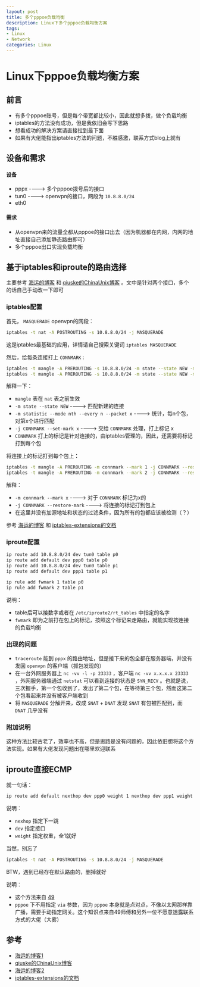 ```yaml
---
layout: post
title: 多个pppoe负载均衡
description: Linux下多个pppoe负载均衡方案
tags:
- Linux
- Network
categories: Linux
---
```


# Linux下pppoe负载均衡方案


## 前言

- 有多个pppoe账号，但是每个带宽都比较小，因此就想多拨，做个负载均衡
- iptables的方法没有成功，但是我依旧会写下思路
- 想看成功的解决方案请直接拉到最下面
- 如果有大佬能指出iptables方法的问题，不胜感激，联系方式blog上就有

## 设备和需求

#### 设备

- pppx      ---->   多个pppoe拨号后的接口
- tun0      ---->   openvpn的接口，网段为 `10.8.8.0/24`
- eth0

#### 需求

- 从openvpn来的流量全都从pppoe的接口出去（因为机器都在内网，内网的地址直接自己添加静态路由即可）
- 多个pppoe出口实现负载均衡

## 基于iptables和iproute的路由选择

主要参考 [海运的博客](https://www.haiyun.me/archives/iptables-nth-mark-route-load.html) 和 [qiuske的ChinaUnix博客](http://blog.chinaunix.net/uid-13423994-id-3212414.html) 。文中是针对两个接口，多个的话自己手动改一下即可

### iptables配置

首先， `MASQUERADE` openvpn的网段：

```bash
iptables -t nat -A POSTROUTING -s 10.8.8.0/24 -j MASQUERADE
```

这是iptables最基础的应用，详情请自己搜索关键词 `iptables MASQUERADE` 

然后，给每条连接打上 `CONNMARK` :

```bash
iptables -t mangle -A PREROUTING -s 10.8.8.0/24 -m state --state NEW -m statistic --mode nth --every 2 --packet 0 -j CONNMARK --set-mark 1
iptables -t mangle -A PREROUTING -s 10.8.8.0/24 -m state --state NEW -m statistic --mode nth --every 2 --packet 1 -j CONNMARK --set-mark 2
```

解释一下：

- `mangle` 表在 `nat` 表之前生效
- `-m state --state NEW` ----> 匹配新建的连接
- `-m statistic --mode nth --every n --packet x` ----> 统计，每n个包，对第x个进行匹配
- `-j CONNMARK --set-mark x` ----> 交给 `CONNMARK` 处理，打上标记 x
- `CONNMARK` 打上的标记是针对连接的，由iptables管理的，因此，还需要将标记打到每个包

将连接上的标记打到每个包上：

```bash
iptables -t mangle -A PREROUTING -m connmark --mark 1 -j CONNMARK --restore-mark
iptables -t mangle -A PREROUTING -m connmark --mark 2 -j CONNMARK --restore-mark
```

解释：

- `-m connmark --mark x` ----> 对于 `CONNMARK` 标记为x的
- `-j CONNMARK --restore-mark` ----> 将连接的标记打到包上
- 在这里并没有加源地址和状态的过滤条件，因为所有的包都应该被检测（？）


参考 [海运的博客](http://www.haiyun.me/archives/iptables-mark-connmark.html) 和 [iptables-extensions的文档](http://ipset.netfilter.org/iptables-extensions.man.html)

### iproute配置

```bash
ip route add 10.8.8.0/24 dev tun0 table p0
ip route add default dev ppp0 table p0
ip route add 10.8.8.0/24 dev tun0 table p1
ip route add default dev ppp1 table p1

ip rule add fwmark 1 table p0
ip rule add fwmark 2 table p1
```

说明：

- table后可以接数字或者在 `/etc/iproute2/rt_tables` 中指定的名字
- `fwmark` 即为之前打在包上的标记，按照这个标记来走路由，就能实现按连接的负载均衡

### 出现的问题

- `traceroute` 能到 `pppx` 的路由地址，但是接下来的包全都在服务器端，并没有发回 `openvpn` 的客户端（抓包发现的）
- 在一台外网服务器上 `nc -vv -l -p 23333` ，客户端 `nc -vv x.x.x.x 23333` ，外网服务器端通过 `netstat` 可以看到连接的状态是 `SYN_RECV` 。也就是说，三次握手，第一个包收到了，发出了第二个包，在等待第三个包，然而这第二个包看起来并没有被客户端收到
- 将 `MASQUERADE` 分解开来，改成 `SNAT` + `DNAT` 发现 `SNAT` 有包被匹配到，而 `DNAT` 几乎没有

### 附加说明

这种方法比较古老了，效率也不高，但是思路是没有问题的，因此依旧想将这个方法实现。如果有大佬发现问题出在哪里欢迎联系

## iproute直接ECMP

就一句话：

```bash
ip route add default nexthop dev ppp0 weight 1 nexthop dev ppp1 weight 1
```

说明：

- `nexhop` 指定下一跳
- `dev` 指定接口
- `weight` 指定权重，全1就好

当然，别忘了

```bash
iptables -t nat -A POSTROUTING -s 10.8.8.0/24 -j MASQUERADE
```

BTW，遇到已经存在默认路由的，删掉就好

说明：

- 这个方法来自 [49](http://49.gs/) 
- `pppoe` 下不用指定 `via` 参数，因为 `pppoe` 本身就是点对点，不像以太网那样靠广播，需要手动指定网关。这个知识点来自49师傅和另外一位不愿意透露联系方式的大佬（大雾）

## 参考

- [海运的博客1](https://www.haiyun.me/archives/iptables-nth-mark-route-load.html)
- [qiuske的ChinaUnix博客](http://blog.chinaunix.net/uid-13423994-id-3212414.html)
- [海运的博客2](http://www.haiyun.me/archives/iptables-mark-connmark.html) 
- [iptables-extensions的文档](http://ipset.netfilter.org/iptables-extensions.man.html)
